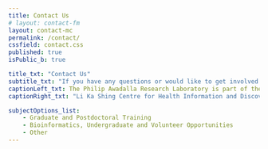 ```yaml
---
title: Contact Us
# layout: contact-fm
layout: contact-mc
permalink: /contact/
cssfield: contact.css
published: true
isPublic_b: true

title_txt: "Contact Us"
subtitle_txt: "If you have any questions or would like to get involved with our lab, please send us a message below:"
captionLeft_txt: The Philip Awadalla Research Laboratory is part of the [Big Data Institute, University of Oxford](https://www.bdi.ox.ac.uk/).
captionRight_txt: "Li Ka Shing Centre for Health Information and Discovery</br>Old Road Campus</br>Oxford</br>UK</br>OX3 7LF"

subjectOptions_list:
    - Graduate and Postdoctoral Training
    - Bioinformatics, Undergraduate and Volunteer Opportunities
    - Other
---
```

